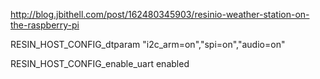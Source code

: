 http://blog.jbithell.com/post/162480345903/resinio-weather-station-on-the-raspberry-pi

RESIN_HOST_CONFIG_dtparam "i2c_arm=on","spi=on","audio=on"

RESIN_HOST_CONFIG_enable_uart enabled